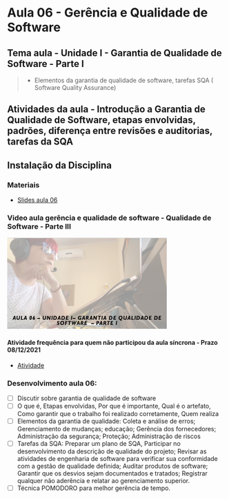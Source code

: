 # Aula 06 - Gerência e Qualidade de Software
## Tema aula - Unidade I - Garantia de Qualidade de Software - Parte I
 
>  *  Elementos da garantia de qualidade de software, tarefas SQA ( Software Quality Assurance)

## Atividades da aula - Introdução a Garantia de Qualidade de Software, etapas envolvidas, padrões, diferença entre revisões e auditorias, tarefas da SQA
## Instalação da Disciplina

### Materiais

- [Slides aula 06](aula6_unidadeI_garantia_de_qualidade_de_software_parteI.pdf)

### Video aula gerência e qualidade de software -  Qualidade de Software - Parte III
[![Aula - Garantia de Qualidade de Software - PARTE I](capa_aula6.png)]()

####  Atividade frequência para quem não participou da aula síncrona - Prazo 08/12/2021

- [Atividade](https://forms.gle/mM2eDEFdGYJ38HPb7)

### Desenvolvimento aula 06: 

- [ ]  Discutir sobre garantia de qualidade de software
- [ ]  O que é, Etapas envolvidas, Por que é importante, Qual é o artefato, Como garantir que o trabalho foi realizado corretamente, Quem realiza
- [ ]  Elementos da garantia de qualidade: Coleta e análise de erros; Gerenciamento de mudanças; educação; Gerência dos fornecedores; 
Administração da segurança; Proteção; Administração de riscos
- [ ]  Tarefas da SQA: Preparar um plano de SQA, Participar no desenvolvimento da descrição de qualidade do projeto; Revisar as atividades de engenharia de 
software para verificar sua conformidade com a gestão de qualidade definida; Auditar produtos de software; Garantir que os desvios sejam documentados e tratados;
Registrar qualquer não aderência e relatar ao gerenciamento superior.
- [ ]  Técnica POMODORO para melhor gerência de tempo.
